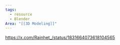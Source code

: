 ```yaml
---
tags:
  - resource
  - Blender
Area: "[[3D Modeling]]"
---
```

https://x.com/Rainhet_/status/1831664073618104565
